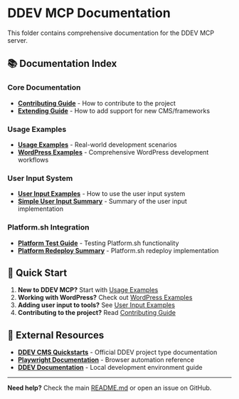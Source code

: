 # DDEV MCP Documentation

This folder contains comprehensive documentation for the DDEV MCP server.

## 📚 Documentation Index

### **Core Documentation**
- **[Contributing Guide](CONTRIBUTING.md)** - How to contribute to the project
- **[Extending Guide](EXTENDING.md)** - How to add support for new CMS/frameworks

### **Usage Examples**
- **[Usage Examples](USAGE_EXAMPLES.md)** - Real-world development scenarios
- **[WordPress Examples](WORDPRESS_EXAMPLES.md)** - Comprehensive WordPress development workflows

### **User Input System**
- **[User Input Examples](USER_INPUT_EXAMPLES.md)** - How to use the user input system
- **[Simple User Input Summary](SIMPLE_USER_INPUT_SUMMARY.md)** - Summary of the user input implementation

### **Platform.sh Integration**
- **[Platform Test Guide](PLATFORM_TEST.md)** - Testing Platform.sh functionality
- **[Platform Redeploy Summary](PLATFORM_REDEPLOY_SUMMARY.md)** - Platform.sh redeploy implementation

## 🚀 Quick Start

1. **New to DDEV MCP?** Start with [Usage Examples](USAGE_EXAMPLES.md)
2. **Working with WordPress?** Check out [WordPress Examples](WORDPRESS_EXAMPLES.md)
3. **Adding user input to tools?** See [User Input Examples](USER_INPUT_EXAMPLES.md)
4. **Contributing to the project?** Read [Contributing Guide](CONTRIBUTING.md)

## 📖 External Resources

- **[DDEV CMS Quickstarts](https://docs.ddev.com/en/stable/users/quickstart/)** - Official DDEV project type documentation
- **[Playwright Documentation](https://playwright.dev/docs/intro)** - Browser automation reference
- **[DDEV Documentation](https://ddev.readthedocs.io/)** - Local development environment guide

---

**Need help?** Check the main [README.md](../README.md) or open an issue on GitHub.
